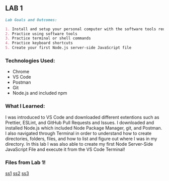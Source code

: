 ## LAB 1

```markdown
Lab Goals and Outcomes:

1. Install and setup your personal computer with the software tools required for this course
2. Practice using software tools
3. Practice terminal or shell commands
4. Practice keyboard shortcuts
5. Create your first Node.js server-side JavaScript file

```

### Technologies Used:
- Chrome
- VS Code
- Postman
- Git
- Node.js and included npm

### What I Learned:
I was introduced to VS Code and downloaded different extentions such as Prettier, ESLint, and GitHub Pull Requests and Issues. I downloaded and installed Node.js which included Node Package Manager, git, and Postman. I also navigated through Terminal in order to understand how to create directories, folders, files, and how to list and figure out where I was in my directory. In this lab I was also able to create my first Node Server-Side JavaScript File and execute it from the VS Code Terminal!

### Files from Lab 1!

[ss1](lab-01-node.js)
[ss2](lab-01-node.png)
[ss3](lab-01-shortcuts.txt)

